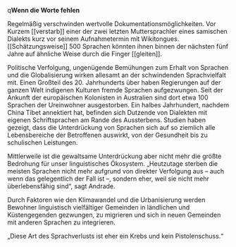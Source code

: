 q**Wenn die Worte fehlen**

Regelmäßig verschwinden wertvolle Dokumentationsmöglichkeiten. Vor Kurzem [[verstarb]] einer der zwei letzten Muttersprachler eines samischen Dialekts kurz vor seinem Aufnahmetermin mit Wikitongues. [[Schätzungsweise]] 500 Sprachen könnten ihnen binnen der nächsten fünf Jahre auf ähnliche Weise durch die Finger [[gleiten]].

Politische Verfolgung, ungenügende Bemühungen zum Erhalt von Sprachen und die Globalisierung wirken allesamt an der schwindenden Sprachvielfalt mit. Einen Großteil des 20. Jahrhunderts über haben Regierungen auf der ganzen Welt indigenen Kulturen fremde Sprachen aufgezwungen. Seit der Ankunft der europäischen Kolonisten in Australien sind dort etwa 100 Sprachen der Ureinwohner ausgestorben. Ein halbes Jahrhundert, nachdem China Tibet annektiert hat, befinden sich Dutzende von Dialekten mit eigenen Schriftsprachen am Rande des Aussterbens. Studien haben gezeigt, dass die Unterdrückung von Sprachen sich auf so ziemlich alle Lebensbereiche der Betroffenen auswirkt, von der Gesundheit bis zu schulischen Leistungen.

Mittlerweile ist die gewaltsame Unterdrückung aber nicht mehr die größte Bedrohung für unser linguistisches Ökosystem. „Heutzutage sterben die meisten Sprachen nicht mehr aufgrund von direkter Verfolgung aus – auch wenn das gelegentlich der Fall ist –, sondern eher, weil sie nicht mehr überlebensfähig sind“, sagt Andrade. 

Durch Faktoren wie den Klimawandel und die Urbanisierung werden Bewohner linguistisch vielfältiger Gemeinden in ländlichen und Küstengegenden gezwungen, zu migrieren und sich in neuen Gemeinden mit anderen Sprachen zu integrieren.

„Diese Art des Sprachverlusts ist eher ein Krebs und kein Pistolenschuss.“
